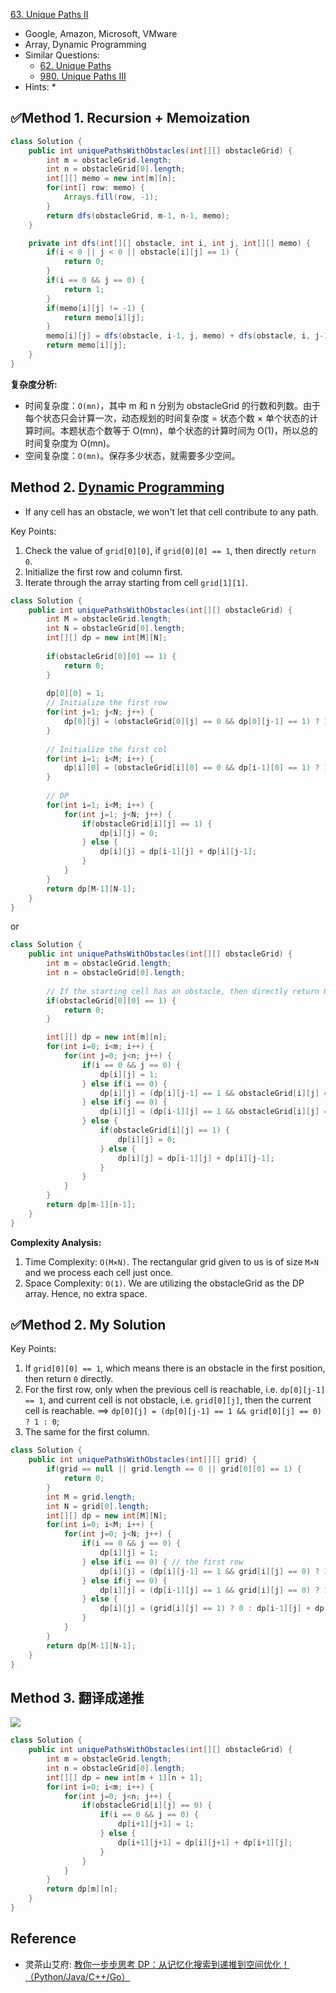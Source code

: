 [63. Unique Paths II](https://leetcode.com/problems/unique-paths-ii/)

* Google, Amazon, Microsoft, VMware
* Array, Dynamic Programming
* Similar Questions:
    * [62. Unique Paths](https://leetcode.com/problems/unique-paths/)
    * [980. Unique Paths III](https://leetcode.com/problems/unique-paths-iii/)
* Hints:
    *
  

## ✅Method 1. Recursion + Memoization
```java
class Solution {
    public int uniquePathsWithObstacles(int[][] obstacleGrid) {
        int m = obstacleGrid.length;
        int n = obstacleGrid[0].length;
        int[][] memo = new int[m][n];
        for(int[] row: memo) {
            Arrays.fill(row, -1);
        }
        return dfs(obstacleGrid, m-1, n-1, memo);
    }

    private int dfs(int[][] obstacle, int i, int j, int[][] memo) {
        if(i < 0 || j < 0 || obstacle[i][j] == 1) {
            return 0;
        }
        if(i == 0 && j == 0) {
            return 1;
        }
        if(memo[i][j] != -1) {
            return memo[i][j];
        }
        memo[i][j] = dfs(obstacle, i-1, j, memo) + dfs(obstacle, i, j-1, memo);
        return memo[i][j];
    }
}
```
**复杂度分析:**
* 时间复杂度：`O(mn)`，其中 m 和 n 分别为 obstacleGrid 的行数和列数。由于每个状态只会计算一次，动态规划的时间复杂度 = 状态个数 × 单个状态的计算时间。本题状态个数等于 O(mn)，单个状态的计算时间为 O(1)，所以总的时间复杂度为 O(mn)。
* 空间复杂度：`O(mn)`。保存多少状态，就需要多少空间。

    
## Method 2. [Dynamic Programming](https://leetcode.com/problems/unique-paths-ii/solution/)
* If any cell has an obstacle, we won't let that cell contribute to any path.

Key Points:
1. Check the value of `grid[0][0]`, if `grid[0][0] == 1`, then directly `return 0`.
2. Initialize the first row and column first.
3. Iterate through the array starting from cell `grid[1][1]`.

```java
class Solution {
    public int uniquePathsWithObstacles(int[][] obstacleGrid) {
        int M = obstacleGrid.length;
        int N = obstacleGrid[0].length;
        int[][] dp = new int[M][N];
        
        if(obstacleGrid[0][0] == 1) {
            return 0;
        }
        
        dp[0][0] = 1;
        // Initialize the first row
        for(int j=1; j<N; j++) {
            dp[0][j] = (obstacleGrid[0][j] == 0 && dp[0][j-1] == 1) ? 1 : 0;
        }
        
        // Initialize the first col
        for(int i=1; i<M; i++) {
            dp[i][0] = (obstacleGrid[i][0] == 0 && dp[i-1][0] == 1) ? 1 : 0;
        }
        
        // DP
        for(int i=1; i<M; i++) {
            for(int j=1; j<N; j++) {
                if(obstacleGrid[i][j] == 1) {
                    dp[i][j] = 0;
                } else {
                    dp[i][j] = dp[i-1][j] + dp[i][j-1];
                }
            }
        }
        return dp[M-1][N-1];
    }
}
``` 
or
```java
class Solution {
    public int uniquePathsWithObstacles(int[][] obstacleGrid) {
        int m = obstacleGrid.length;
        int n = obstacleGrid[0].length;
        
        // If the starting cell has an obstacle, then directly return 0
        if(obstacleGrid[0][0] == 1) {
            return 0;
        }

        int[][] dp = new int[m][n];
        for(int i=0; i<m; i++) {
            for(int j=0; j<n; j++) {
                if(i == 0 && j == 0) {
                    dp[i][j] = 1;
                } else if(i == 0) {
                    dp[i][j] = (dp[i][j-1] == 1 && obstacleGrid[i][j] == 0) ? 1 : 0;
                } else if(j == 0) {
                    dp[i][j] = (dp[i-1][j] == 1 && obstacleGrid[i][j] == 0) ? 1 : 0;
                } else {
                    if(obstacleGrid[i][j] == 1) {
                        dp[i][j] = 0;
                    } else {
                        dp[i][j] = dp[i-1][j] + dp[i][j-1];
                    }
                }
            }
        }
        return dp[m-1][n-1];
    }
}
```
**Complexity Analysis:**
1. Time Complexity: `O(M×N)`. The rectangular grid given to us is of size `M×N` and we process each cell just once.
2. Space Complexity: `O(1)`. We are utilizing the obstacleGrid as the DP array. Hence, no extra space.


## ✅Method 2. My Solution
Key Points:
1. If `grid[0][0] == 1`, which means there is an obstacle in the first position, then return `0` directly.
2. For the first row, only when the previous cell is reachable, i.e. `dp[0][j-1] == 1`, and current cell is not obstacle, i.e. `grid[0][j]`, 
then the current cell is reachable. ==> `dp[0][j] = (dp[0][j-1] == 1 && grid[0][j] == 0) ? 1 : 0`;
3. The same for the first column.

```java
class Solution {
    public int uniquePathsWithObstacles(int[][] grid) {
        if(grid == null || grid.length == 0 || grid[0][0] == 1) {
            return 0;
        }
        int M = grid.length;
        int N = grid[0].length;
        int[][] dp = new int[M][N];
        for(int i=0; i<M; i++) {
            for(int j=0; j<N; j++) {
                if(i == 0 && j == 0) {
                    dp[i][j] = 1;
                } else if(i == 0) { // the first row
                    dp[i][j] = (dp[i][j-1] == 1 && grid[i][j] == 0) ? 1 : 0; 
                } else if(j == 0) {
                    dp[i][j] = (dp[i-1][j] == 1 && grid[i][j] == 0) ? 1 : 0;
                } else {
                    dp[i][j] = (grid[i][j] == 1) ? 0 : dp[i-1][j] + dp[i][j-1];
                }
            }
        }
        return dp[M-1][N-1];
    }
}
```

## Method 3. 翻译成递推
![](images/0063_翻译成递推.png)
```java
class Solution {
    public int uniquePathsWithObstacles(int[][] obstacleGrid) {
        int m = obstacleGrid.length;
        int n = obstacleGrid[0].length;
        int[][] dp = new int[m + 1][n + 1];
        for(int i=0; i<m; i++) {
            for(int j=0; j<n; j++) {
                if(obstacleGrid[i][j] == 0) {
                    if(i == 0 && j == 0) {
                        dp[i+1][j+1] = 1;
                    } else {
                        dp[i+1][j+1] = dp[i][j+1] + dp[i+1][j];
                    }
                }
            }
        }
        return dp[m][n];
    }
}
```


## Reference
* 灵茶山艾府: [教你一步步思考 DP：从记忆化搜索到递推到空间优化！（Python/Java/C++/Go）](https://leetcode.cn/problems/unique-paths-ii/solutions/3059862/jiao-ni-yi-bu-bu-si-kao-dpcong-ji-yi-hua-451i/)

